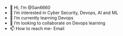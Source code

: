 - 👋 Hi, I’m @San6660
- 👀 I’m interested in Cyber Security, Devops, AI and ML
- 🌱 I’m currently learning Devops
- 💞️ I’m looking to collaborate on Devops learning
- 📫 How to reach me- Email

<!---
San6660/San6660 is a ✨ special ✨ repository because its `README.md` (this file) appears on your GitHub profile.
You can click the Preview link to take a look at your changes.
--->
